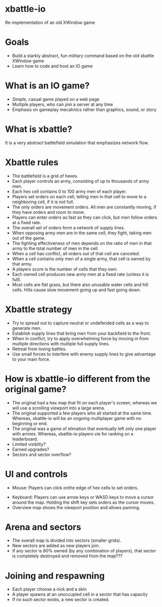# xbattle-io
Re-implementation of an old XWindow game


# Goals
* Build a starkly abstract, fun military command based on the old xbattle XWindow game
* Learn how to code and host an IO game

# What is an IO game?
* Simple, casual game played on a web page
* Multiple players, who can join a server at any time
* Emphasis on gameplay mecahnics rather than graphics, sound, or story

# What is xbattle?
It is a very abstract battlefield simulation that emphasizes network flow.


# Xbattle rules
* The battlefield is a grid of hexes.
* Each player controls an army, consisting of up to thousands of army men.
* Each hex cell contains 0 to 100 army men of each player.  
* Players set orders on each cell, telling men in that cell to move to a neighboring cell, if it is not full.
* The only orders are movement orders.  All men are constantly moving, if they have orders and room to move.
* Players can enter orders as fast as they can click, but men follow orders at a fixed rate.
* The overall set of orders form a network of supply lines.
* When opposing army men are in the same cell, they fight, taking men out of the game.
* The fighting effectiveness of men depends on the ratio of men in that army to the total number of men in the cell.
* When a cell has conflict, all orders out of that cell are canceled.
* When a cell contains only men of a single army, that cell is owned by that army.
* A players score is the number of cells that they own.
* Each owned cell produces new army men at a fixed rate (unless it is full).
* Most cells are flat grass, but there also unusable water cells and hill cells.  Hills cause slow movement going up and fast going down.


# Xbattle strategy
* Try to spread out to capture neutral or undefended cells as a way to generate men.
* Establish supply lines that bring men from your backfield to the front.
* When in conflict, try to apply overwhelming force by moving in from multiple directions with multiple full supply lines.
* Retreat from losing battles.
* Use small forces to interfere with enemy supply lines to give advantage to your main force.


# How is xbattle-io different from the original game?
* The original had a hex map that fit on each player's screen, whereas we will use a scrolling viewport into a large arena.
* The original supported a few players who all started at the same time.  Whereas, xbattle-io will be an ongoing multiplayer game with no beginning or end.
* The original was a game of elimation that eventually left only one player with armies.  Whereas, xbattle-io players vie for ranking on a leaderboard.
* Limited visiblity?
* Earned upgrades?
* Sectors and sector overflow?


# UI and controls
+ Mouse: Players can click onthe edge of hex cells to set orders.
* Keyboard: Players can use arrow keys or WASD keys to move a cursor around the map.  Holding the shift key sets orders as the cursor moves.
* Overview map shows the viewport position and allows panning.


# Arena and sectors
* The overall map is divided into sectors (smaller grids).
* New sectors are added as new players join.
* If any sector is 80% owned (by any combination of players), that sector is completely destroyed and removed from the map???


# Joining and respawning
* Each player choose a nick and a skin
* A player spawns at an unoccupied cell in a sector that has capacity
* If no such sector exists, a new sector is created.
